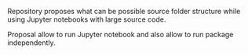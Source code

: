 Repository proposes what can be possible source folder structure while using Jupyter notebooks with large source code.


Proposal allow to run Jupyter notebook and also allow to run package independently. 
